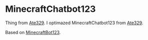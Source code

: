 # MinecraftChatbot123
Thing from [Ate329](https://github.com/Ate329).  I optimazed MinecraftChatbot123 from [Ate329](https://github.com/Ate329).

Based on [MinecraftBot123](https://github.com/Ate329/MinecraftBot123).
